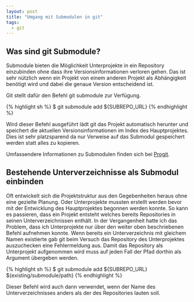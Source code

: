 ```yaml
---
layout: post
title: "Umgang mit Submodulen in git"
tags:
  - git
---
```

Was sind git Submodule?
-----------------------
Submodule bieten die Möglichkeit Unterprojekte in ein Repository einzubinden
ohne dass ihre Versionsinformationen verloren gehen. Das ist sehr nützlich wenn
ein Projekt von einem anderen Projekt als Abhängigkeit benötigt wird und dabei
die genaue Version entscheidend ist.

Git stellt dafür den Befehl git submodule zur Verfügung.

{% highlight sh %}
$ git submodule add ${SUBREPO_URL}
{% endhighlight %}

Wird dieser Befehl ausgeführt lädt git das Projekt automatisch herunter und
speichert die aktuellen Versionsinformationen im Index des Hauptprojektes. Dies
ist sehr platzsparend da nur Verweise auf das Submodul gespeichert werden statt
alles zu kopieren.

Umfassendere Informationen zu Submodulen finden sich bei [Progit](http://progit.org/book/de/ch6-8.html).

Bestehende Unterverzeichnisse als Submodul einbinden
----------------------------------------------------
Oft entwickelt sich die Projektstruktur aus den Gegebenheiten heraus ohne eine
gezielte Planung. Oder Unterprojekte mussten erstellt werden bevor mit der
Entwicklung des Hauptprojektes begonnen werden konnte. So kann es passieren,
dass ein Projekt entsteht welches bereits Repositories in seinen
Unterverzeichnissen enthält. In der Vergangenheit hatte ich das Problem, dass
ich Unterprojekte nur über den weiter oben beschriebenen Befehl aufnehmen
konnte. Wenn bereits ein Unterverzeichnis mit gleichem Namen existierte gab git
beim Versuch das Repository des Unterprojektes auszuchecken eine Fehlermeldung
aus.  Damit das Repository als Unterprojekt aufgenommen wird muss auf jeden
Fall der Pfad dorthin als Argument übergeben werden.

{% highlight sh %}
$ git submodule add ${SUBREPO_URL} ${existing/submodule/path}
{% endhighlight %}

Dieser Befehl wird auch dann verwendet, wenn der Name des Unterverzeichnisses
anders als der des Repositories lauten soll.
